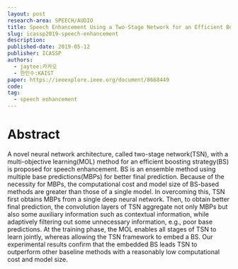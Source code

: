 ```yaml
---
layout: post
research-area: SPEECH/AUDIO
title: Speech Enhancement Using a Two-Stage Network for an Efficient Boosting Strategy
slug: icassp2019-speech-enhancement
description:
published-date: 2019-05-12
publisher: ICASSP
authors:
  - jaytee:카카오
  - 한민수:KAIST
paper: https://ieeexplore.ieee.org/document/8668449
code:
tag:
  - speech enhancement
---
```


# Abstract

A novel neural network architecture, called two-stage network(TSN), with a multi-objective learning(MOL) method for an efficient boosting strategy(BS) is proposed for speech enhancement. BS is an ensemble method using multiple base predictions(MBPs) for better final prediction. Because of the necessity for MBPs, the computational cost and model size of BS-based methods are greater than those of a single model. In overcoming this, TSN first obtains MBPs from a single deep neural network. Then, to obtain better final prediction, the convolution layers of TSN aggregate not only MBPs but also some auxiliary information such as contextual information, while adaptively filtering out some unnecessary information, e.g., poor base predictions. At the training phase, the MOL enables all stages of TSN to learn jointly, whereas allowing the TSN framework to embed a BS. Our experimental results confirm that the embedded BS leads TSN to outperform other baseline methods with a reasonably low computational cost and model size.
